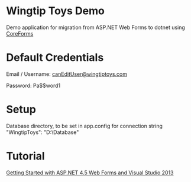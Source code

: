 # Wingtip Toys Demo
Demo application for migration from ASP.NET Web Forms to dotnet using [CoreForms](https://github.com/CoreForms)

# Default Credentials
Email / Username: canEditUser@wingtiptoys.com

Password: Pa$$word1

# Setup
Database directory, to be set in app.config for connection string "WingtipToys": "D:\Database"

# Tutorial

[Getting Started with ASP.NET 4.5 Web Forms and Visual Studio 2013](<http://download.microsoft.com/download/0/F/B/0FBFAA46-2BFD-478F-8E56-7BF3C672DF9D/Getting Started with ASP.NET 4.5 Web Forms and Visual Studio 2013.pdf>)
